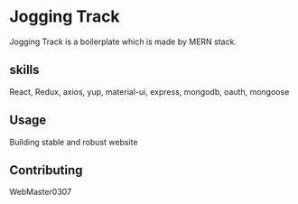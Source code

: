 # Jogging Track

Jogging Track is a boilerplate which is made by MERN stack.

## skills

React, Redux, axios, yup, material-ui, express, mongodb, oauth, mongoose

## Usage

Building stable and robust website

## Contributing

WebMaster0307
